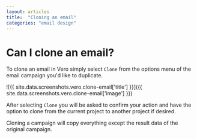 ```yaml
---
layout: articles
title:  "Cloning an email"
categories: "email design"
---
```


# Can I clone an email?

To clone an email in Vero simply select `Clone` from the options menu of the email campaign you'd like to duplicate.

![{{ site.data.screenshots.vero.clone-email['title'] }}]({{ site.data.screenshots.vero.clone-email['image'] }})

After selecting `Clone` you will be asked to confirm your action and have the option to clone from the current project to another project if desired.

Cloning a campaign will copy everything except the result data of the original campaign.
